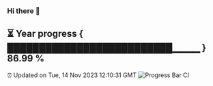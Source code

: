 ### Hi there 👋
⏳ Year progress { ██████████████████████████▁▁▁▁ } 86.99 %
---
⏰ Updated on Tue, 14 Nov 2023 12:10:31 GMT
![Progress Bar CI](https://github.com/Moyi321/Moyi321/workflows/Progress%20Bar%20CI/badge.svg)
